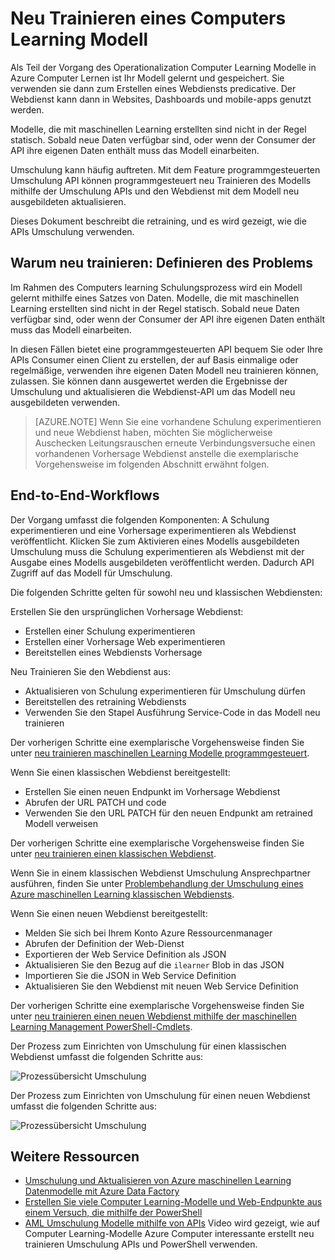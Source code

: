 <properties
    pageTitle="Neu trainieren ein Computers Learning Modell | Microsoft Azure"
    description="Informationen Sie zum neu Trainieren eines Modells und aktualisieren den Webdienst, um das Modell neu ausgebildeten Azure Computer interessante verwenden."
    services="machine-learning"
    documentationCenter=""
    authors="vDonGlover"
    manager="raymondl"
    editor=""/>

<tags
    ms.service="machine-learning"
    ms.workload="data-services"
    ms.tgt_pltfrm="na"
    ms.devlang="na"
    ms.topic="article"
    ms.date="10/10/2016"
    ms.author="v-donglo"/>

# <a name="retrain-a-machine-learning-model"></a>Neu Trainieren eines Computers Learning Modell

Als Teil der Vorgang des Operationalization Computer Learning Modelle in Azure Computer Lernen ist Ihr Modell gelernt und gespeichert. Sie verwenden sie dann zum Erstellen eines Webdiensts predicative. Der Webdienst kann dann in Websites, Dashboards und mobile-apps genutzt werden. 

Modelle, die mit maschinellen Learning erstellten sind nicht in der Regel statisch. Sobald neue Daten verfügbar sind, oder wenn der Consumer der API ihre eigenen Daten enthält muss das Modell einarbeiten. 

Umschulung kann häufig auftreten. Mit dem Feature programmgesteuerten Umschulung API können programmgesteuert neu Trainieren des Modells mithilfe der Umschulung APIs und den Webdienst mit dem Modell neu ausgebildeten aktualisieren. 

Dieses Dokument beschreibt die retraining, und es wird gezeigt, wie die APIs Umschulung verwenden.

## <a name="why-retrain-defining-the-problem"></a>Warum neu trainieren: Definieren des Problems  

Im Rahmen des Computers learning Schulungsprozess wird ein Modell gelernt mithilfe eines Satzes von Daten. Modelle, die mit maschinellen Learning erstellten sind nicht in der Regel statisch. Sobald neue Daten verfügbar sind, oder wenn der Consumer der API ihre eigenen Daten enthält muss das Modell einarbeiten.

In diesen Fällen bietet eine programmgesteuerten API bequem Sie oder Ihre APIs Consumer einen Client zu erstellen, der auf Basis einmalige oder regelmäßige, verwenden ihre eigenen Daten Modell neu trainieren können, zulassen. Sie können dann ausgewertet werden die Ergebnisse der Umschulung und aktualisieren die Webdienst-API um das Modell neu ausgebildeten verwenden.

>[AZURE.NOTE] Wenn Sie eine vorhandene Schulung experimentieren und neue Webdienst haben, möchten Sie möglicherweise Auschecken Leitungsrauschen erneute Verbindungsversuche einen vorhandenen Vorhersage Webdienst anstelle die exemplarische Vorgehensweise im folgenden Abschnitt erwähnt folgen.

## <a name="end-to-end-workflow"></a>End-to-End-Workflows 

Der Vorgang umfasst die folgenden Komponenten: A Schulung experimentieren und eine Vorhersage experimentieren als Webdienst veröffentlicht. Klicken Sie zum Aktivieren eines Modells ausgebildeten Umschulung muss die Schulung experimentieren als Webdienst mit der Ausgabe eines Modells ausgebildeten veröffentlicht werden. Dadurch API Zugriff auf das Modell für Umschulung. 

Die folgenden Schritte gelten für sowohl neu und klassischen Webdiensten:

Erstellen Sie den ursprünglichen Vorhersage Webdienst:

* Erstellen einer Schulung experimentieren
* Erstellen einer Vorhersage Web experimentieren
* Bereitstellen eines Webdiensts Vorhersage

Neu Trainieren Sie den Webdienst aus:

* Aktualisieren von Schulung experimentieren für Umschulung dürfen
* Bereitstellen des retraining Webdiensts
* Verwenden Sie den Stapel Ausführung Service-Code in das Modell neu trainieren

Der vorherigen Schritte eine exemplarische Vorgehensweise finden Sie unter [neu trainieren maschinellen Learning Modelle programmgesteuert](machine-learning-retrain-models-programmatically.md).

Wenn Sie einen klassischen Webdienst bereitgestellt:

* Erstellen Sie einen neuen Endpunkt im Vorhersage Webdienst
* Abrufen der URL PATCH und code
* Verwenden Sie den URL PATCH für den neuen Endpunkt am retrained Modell verweisen 

Der vorherigen Schritte eine exemplarische Vorgehensweise finden Sie unter [neu trainieren einen klassischen Webdienst](machine-learning-retrain-a-classic-web-service.md).

Wenn Sie in einem klassischen Webdienst Umschulung Ansprechpartner ausführen, finden Sie unter [Problembehandlung der Umschulung eines Azure maschinellen Learning klassischen Webdiensts](machine-learning-troubleshooting-retraining-models.md).

Wenn Sie einen neuen Webdienst bereitgestellt:

* Melden Sie sich bei Ihrem Konto Azure Ressourcenmanager
* Abrufen der Definition der Web-Dienst
* Exportieren der Web Service Definition als JSON
* Aktualisieren Sie den Bezug auf die `ilearner` Blob in das JSON
* Importieren Sie die JSON in Web Service Definition
* Aktualisieren Sie den Webdienst mit neuen Web Service Definition

Der vorherigen Schritte eine exemplarische Vorgehensweise finden Sie unter [neu trainieren einen neuen Webdienst mithilfe der maschinellen Learning Management PowerShell-Cmdlets](machine-learning-retrain-new-web-service-using-powershell.md).

Der Prozess zum Einrichten von Umschulung für einen klassischen Webdienst umfasst die folgenden Schritte aus:

![Prozessübersicht Umschulung][1]

Der Prozess zum Einrichten von Umschulung für einen neuen Webdienst umfasst die folgenden Schritte aus:

![Prozessübersicht Umschulung][7]

## <a name="other-resources"></a>Weitere Ressourcen

- [Umschulung und Aktualisieren von Azure maschinellen Learning Datenmodelle mit Azure Data Factory](https://azure.microsoft.com/blog/retraining-and-updating-azure-machine-learning-models-with-azure-data-factory/)
- [Erstellen Sie viele Computer Learning-Modelle und Web-Endpunkte aus einem Versuch, die mithilfe der PowerShell](machine-learning-create-models-and-endpoints-with-powershell.md)
- [AML Umschulung Modelle mithilfe von APIs](https://www.youtube.com/watch?v=wwjglA8xllg) Video wird gezeigt, wie auf Computer Learning-Modelle Azure Computer interessante erstellt neu trainieren Umschulung APIs und PowerShell verwenden.

<!--image links-->
[1]: ./media/machine-learning-retrain-machine-learning-model/machine-learning-retrain-models-programmatically-IMAGE01.png
[7]: ./media/machine-learning-retrain-machine-learning-model/machine-learning-retrain-models-programmatically-IMAGE07.png

